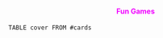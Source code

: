 <h4 style="text-align: center; color: #F000FF;">Fun Games</h4>

```datacards
TABLE cover FROM #cards
```
